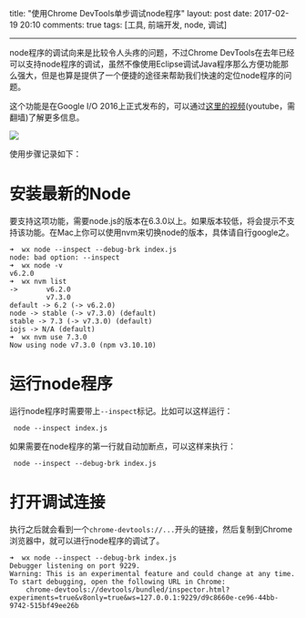 title: "使用Chrome DevTools单步调试node程序"
layout: post
date: 2017-02-19 20:10
comments: true
tags: [工具, 前端开发, node, 调试]

---

node程序的调试向来是比较令人头疼的问题，不过Chrome DevTools在去年已经可以支持node程序的调试，虽然不像使用Eclipse调试Java程序那么方便功能那么强大，但是也算是提供了一个便捷的途径来帮助我们快速的定位node程序的问题。

这个功能是在Google I/O 2016上正式发布的，可以通过[这里的视频](https://youtu.be/x8u0n4dT-WI?t=2571)(youtube，需翻墙)了解更多信息。

![](https://cdn-images-1.medium.com/max/1600/1*iHurZ1VUsM54zGjZJHqexQ.png)

使用步骤记录如下：

# 安装最新的Node

要支持这项功能，需要node.js的版本在6.3.0以上。如果版本较低，将会提示不支持该功能。在Mac上你可以使用nvm来切换node的版本，具体请自行google之。

```
➜  wx node --inspect --debug-brk index.js
node: bad option: --inspect
➜  wx node -v
v6.2.0
➜  wx nvm list
->       v6.2.0
         v7.3.0
default -> 6.2 (-> v6.2.0)
node -> stable (-> v7.3.0) (default)
stable -> 7.3 (-> v7.3.0) (default)
iojs -> N/A (default)
➜  wx nvm use 7.3.0
Now using node v7.3.0 (npm v3.10.10)
```

# 运行node程序

运行node程序时需要带上`--inspect`标记。比如可以这样运行：
```
 node --inspect index.js
```
如果需要在node程序的第一行就自动加断点，可以这样来执行：
```
 node --inspect --debug-brk index.js
```

# 打开调试连接

执行之后就会看到一个`chrome-devtools://...`开头的链接，然后复制到Chrome浏览器中，就可以进行node程序的调试了。

```
➜  wx node --inspect --debug-brk index.js
Debugger listening on port 9229.
Warning: This is an experimental feature and could change at any time.
To start debugging, open the following URL in Chrome:
    chrome-devtools://devtools/bundled/inspector.html?experiments=true&v8only=true&ws=127.0.0.1:9229/d9c8660e-ce96-44bb-9742-515bf49ee26b
```